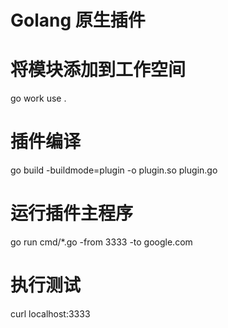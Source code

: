 # Golang 原生插件

# 将模块添加到工作空间
go work use .

# 插件编译
go build -buildmode=plugin -o plugin.so plugin.go

# 运行插件主程序
go run cmd/*.go -from 3333 -to google.com

# 执行测试
curl localhost:3333